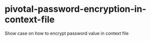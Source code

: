 # pivotal-password-encryption-in-context-file
Show case on how to encrypt password value in context file
